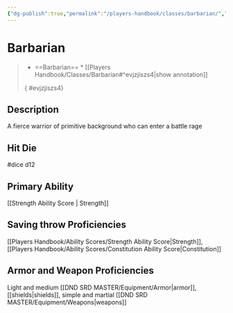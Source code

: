 ```yaml
---
{"dg-publish":true,"permalink":"/players-handbook/classes/barbarian/","tags":["class"],"noteIcon":""}
---
```



# Barbarian



>
>* ==Barbarian== *
>[[Players Handbook/Classes/Barbarian#^evjzjiszs4\|show annotation]]
>
>
>
>{ #evjzjiszs4}

## Description

A fierce warrior of primitive background who can enter a battle rage

## Hit Die

#dice d12

## Primary Ability

[[Strength Ability Score \| Strength]]

## Saving throw Proficiencies

[[Players Handbook/Ability Scores/Strength Ability Score\|Strength]], [[Players Handbook/Ability Scores/Constitution Ability Score\|Constitution]]

## Armor and Weapon Proficiencies 

Light and medium [[DND SRD MASTER/Equipment/Armor\|armor]], [[shields\|shields]], simple and martial [[DND SRD MASTER/Equipment/Weapons\|weapons]]